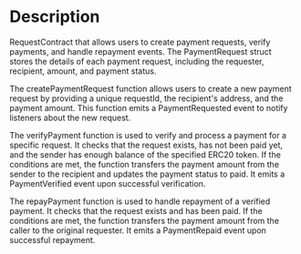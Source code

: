 # Description

RequestContract that allows users to create payment requests, verify payments, and handle repayment events. The PaymentRequest struct stores the details of each payment request, including the requester, recipient, amount, and payment status.

The createPaymentRequest function allows users to create a new payment request by providing a unique requestId, the recipient's address, and the payment amount. This function emits a PaymentRequested event to notify listeners about the new request.

The verifyPayment function is used to verify and process a payment for a specific request. It checks that the request exists, has not been paid yet, and the sender has enough balance of the specified ERC20 token. If the conditions are met, the function transfers the payment amount from the sender to the recipient and updates the payment status to paid. It emits a PaymentVerified event upon successful verification.

The repayPayment function is used to handle repayment of a verified payment. It checks that the request exists and has been paid. If the conditions are met, the function transfers the payment amount from the caller to the original requester. It emits a PaymentRepaid event upon successful repayment.
